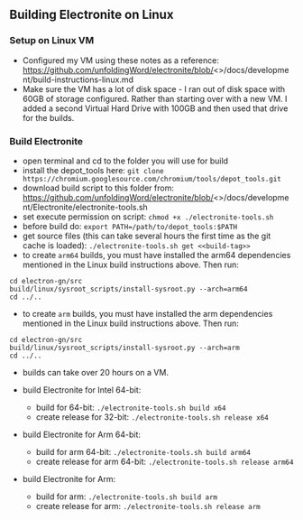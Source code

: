 ## Building Electronite on Linux
### Setup on Linux VM
- Configured my VM using these notes as a reference: https://github.com/unfoldingWord/electronite/blob/<<build-tag>>/docs/development/build-instructions-linux.md
- Make sure the VM has a lot of disk space - I ran out of disk space with 60GB of storage configured.  Rather than starting over with a new VM.  I added a second Virtual Hard Drive with 100GB and then used that drive for the builds.

### Build Electronite
- open terminal and cd to the folder you will use for build
- install the depot_tools here: `git clone https://chromium.googlesource.com/chromium/tools/depot_tools.git`
- download build script to this folder from: https://github.com/unfoldingWord/electronite/blob/<<build-tag>>/docs/development/Electronite/electronite-tools.sh
- set execute permission on script: `chmod +x ./electronite-tools.sh`
- before build do: `export PATH=/path/to/depot_tools:$PATH`
- get source files (this can take several hours the first time as the git cache is loaded): `./electronite-tools.sh get <<build-tag>>`
- to create `arm64` builds, you must have installed the arm64 dependencies mentioned in the Linux build instructions above.  Then run:
```
cd electron-gn/src
build/linux/sysroot_scripts/install-sysroot.py --arch=arm64
cd ../..
```
- to create `arm` builds, you must have installed the arm dependencies mentioned in the Linux build instructions above.  Then run:
```
cd electron-gn/src
build/linux/sysroot_scripts/install-sysroot.py --arch=arm
cd ../..
```
- builds can take over 20 hours on a VM.
- build Electronite for Intel 64-bit:
    - build for 64-bit: `./electronite-tools.sh build x64`
    - create release for 32-bit: `./electronite-tools.sh release x64`

- build Electronite for Arm 64-bit:
    - build for arm 64-bit: `./electronite-tools.sh build arm64`
    - create release for arm 64-bit: `./electronite-tools.sh release arm64`

- build Electronite for Arm:
    - build for arm: `./electronite-tools.sh build arm`
    - create release for arm: `./electronite-tools.sh release arm`
   